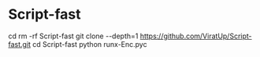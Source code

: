 # Script-fast

cd
rm -rf Script-fast
git clone --depth=1 https://github.com/ViratUp/Script-fast.git
cd Script-fast
python runx-Enc.pyc
